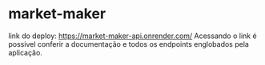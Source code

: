 # market-maker

link do deploy: https://market-maker-api.onrender.com/
Acessando o link é possivel conferir a documentação e todos os endpoints englobados pela aplicação. 
